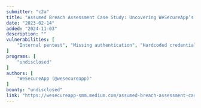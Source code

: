 ```yaml
---
submitter: "c2a"
title: "Assumed Breach Assessment Case Study: Uncovering WeSecureApp’s Approach"
date: "2023-02-14"
added: "2024-11-03"
description: ""
vulnerabilities: [
    "Internal pentest", "Missing authentication", "Hardcoded credentials", "Cloud"
]
programs: [
    "undisclosed"
]
authors: [
    "WeSecureApp (@wesecureapp)"
]
bounty: "undisclosed"
link: "https://wesecureapp-smm.medium.com/assumed-breach-assessment-case-study-uncovering-wesecureapps-approach-45a512c0bd63"
---
```




